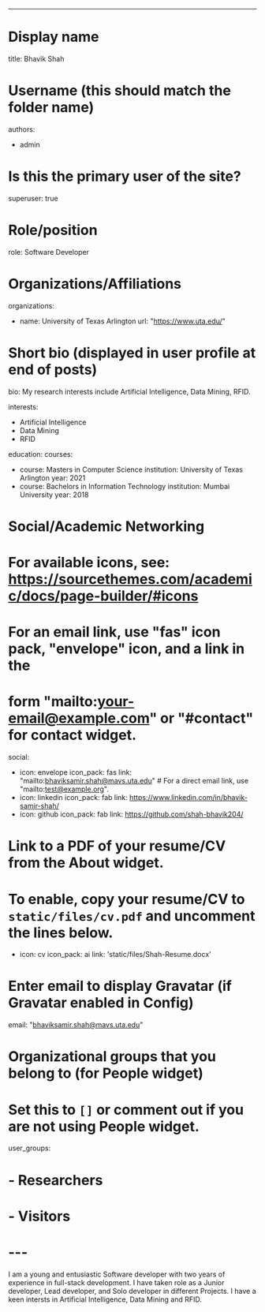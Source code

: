 ---
# Display name
title: Bhavik Shah

# Username (this should match the folder name)
authors:
- admin

# Is this the primary user of the site?
superuser: true

# Role/position
role: Software Developer

# Organizations/Affiliations
organizations:
- name: University of Texas Arlington
  url: "https://www.uta.edu/"

# Short bio (displayed in user profile at end of posts)
bio: My research interests include Artificial Intelligence, Data Mining, RFID.

interests:
- Artificial Intelligence
- Data Mining
- RFID

education:
  courses:
  - course: Masters in Computer Science
    institution: University of Texas Arlington
    year: 2021
  - course: Bachelors in Information Technology
    institution: Mumbai University
    year: 2018
  

# Social/Academic Networking
# For available icons, see: https://sourcethemes.com/academic/docs/page-builder/#icons
#   For an email link, use "fas" icon pack, "envelope" icon, and a link in the
#   form "mailto:your-email@example.com" or "#contact" for contact widget.
social:
- icon: envelope
  icon_pack: fas
  link: "mailto:bhaviksamir.shah@mavs.uta.edu"  # For a direct email link, use "mailto:test@example.org".
- icon: linkedin
  icon_pack: fab
  link: https://www.linkedin.com/in/bhavik-samir-shah/
- icon: github
  icon_pack: fab
  link: https://github.com/shah-bhavik204/
# Link to a PDF of your resume/CV from the About widget.
# To enable, copy your resume/CV to `static/files/cv.pdf` and uncomment the lines below.
- icon: cv
  icon_pack: ai
  link: 'static/files/Shah-Resume.docx'

# Enter email to display Gravatar (if Gravatar enabled in Config)
email: "bhaviksamir.shah@mavs.uta.edu"

# Organizational groups that you belong to (for People widget)
#   Set this to `[]` or comment out if you are not using People widget.
user_groups:
# - Researchers
# - Visitors
# ---

I am a young and entusiastic Software developer with two years of experience in full-stack development. I have taken role as a Junior developer, Lead developer, and Solo developer in different Projects. I have a keen intersts in Artificial Intelligence, Data Mining and RFID. 



